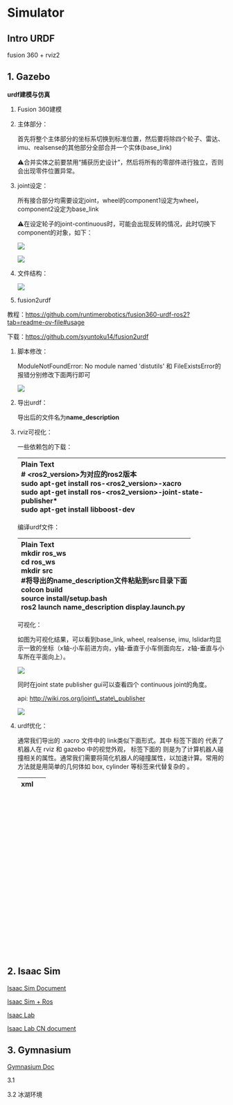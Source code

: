 # Simulator

## Intro URDF

fusion 360 + rviz2 


## 1. Gazebo

**urdf建模与仿真**

1. Fusion 360建模

2. 主体部分：

   首先将整个主体部分的坐标系切换到标准位置，然后要将除四个轮子、雷达、imu、realsense的其他部分全部合并一个实体(base\_link)

   ⚠️合并实体之前要禁用“捕获历史设计”，然后将所有的零部件进行独立，否则会出现零件位置异常。

3. joint设定：

   所有接合部分均需要设定joint，wheel的component1设定为wheel，component2设定为base\_link

   ⚠️在设定轮子的joint-continuous时，可能会出现反转的情况，此时切换下component的对象，如下：

   ![](../../%E6%A1%8C%E9%9D%A2/urdf%E5%BB%BA%E6%A8%A1%E4%B8%8E%E4%BB%BF%E7%9C%9F/Aspose.Words.f81ce06f-483d-4c2a-8002-47b1f7b49d07.001.png)

   ![](../../%E6%A1%8C%E9%9D%A2/urdf%E5%BB%BA%E6%A8%A1%E4%B8%8E%E4%BB%BF%E7%9C%9F/Aspose.Words.f81ce06f-483d-4c2a-8002-47b1f7b49d07.002.png)

4. 文件结构：

   ![](../../%E6%A1%8C%E9%9D%A2/urdf%E5%BB%BA%E6%A8%A1%E4%B8%8E%E4%BB%BF%E7%9C%9F/Aspose.Words.f81ce06f-483d-4c2a-8002-47b1f7b49d07.003.png)


1. fusion2urdf

教程：https://github.com/runtimerobotics/fusion360-urdf-ros2?tab=readme-ov-file#usage

下载：https://github.com/syuntoku14/fusion2urdf

1. 脚本修改：

   ModuleNotFoundError: No module named 'distutils' 和 FileExistsError的报错分别修改下面两行即可

   ![](../../%E6%A1%8C%E9%9D%A2/urdf%E5%BB%BA%E6%A8%A1%E4%B8%8E%E4%BB%BF%E7%9C%9F/Aspose.Words.f81ce06f-483d-4c2a-8002-47b1f7b49d07.004.png)

2. 导出urdf：

   导出后的文件名为**name\_description**

3. rviz可视化：

   一些依赖包的下载：

   |Plain Text<br># <ros2\_version>为对应的ros2版本<br>sudo apt-get install ros-<ros2\_version>-xacro <br>sudo apt-get install ros-<ros2\_version>-joint-state-publisher\*<br>sudo apt-get install libboost-dev |
   | :- |

   编译urdf文件：

   |Plain Text<br>mkdir ros\_ws<br>cd ros\_ws<br>mkdir src<br>#将导出的name\_description文件粘贴到src目录下面<br>colcon build<br>source install/setup.bash<br>ros2 launch name\_description display.launch.py|
   | :- |

   可视化：

   如图为可视化结果，可以看到base\_link, wheel, realsense, imu, lslidar均显示一致的坐标（x轴-小车前进方向，y轴-垂直于小车侧面向左，z轴-垂直与小车所在平面向上）。

   ![](../../%E6%A1%8C%E9%9D%A2/urdf%E5%BB%BA%E6%A8%A1%E4%B8%8E%E4%BB%BF%E7%9C%9F/Aspose.Words.f81ce06f-483d-4c2a-8002-47b1f7b49d07.005.png)

   同时在joint state publisher gui可以查看四个 continuous joint的角度。

   api: http://wiki.ros.org/joint\_state\_publisher

   ![](../../%E6%A1%8C%E9%9D%A2/urdf%E5%BB%BA%E6%A8%A1%E4%B8%8E%E4%BB%BF%E7%9C%9F/Aspose.Words.f81ce06f-483d-4c2a-8002-47b1f7b49d07.006.png)

4. urdf优化：

   通常我们导出的 .xacro 文件中的 link类似下面形式。其中 <visual> 标签下面的 <geometry> 代表了机器人在 rviz 和 gazebo 中的视觉外观， <collision> 标签下面的 <geometry> 则是为了计算机器人碰撞相关的属性。通常我们需要将简化机器人的碰撞属性，以加速计算。常用的方法就是用简单的几何体如 box, cylinder 等标签来代替复杂的 <mesh> 。

   |xml<br><link name="front\_body\_1"><br>`  `<inertial><br>`    `<origin xyz="-6.65652102683342e-05 -0.06154373261259522 0.09779200224706583" rpy="0 0 0"/><br>`    `<mass value="32.58361663843448"/><br>`    `<inertia ixx="0.455324" iyy="0.608462" izz="0.736903" ixy="-1.7e-05" iyz="-0.005229" ixz="0.000456"/><br>`  `</inertial><br>`  `<visual><br>`    `<origin xyz="-0.0025 -0.0025 -0.001" rpy="0 0 0"/><br>`    `<geometry><br>`      `<mesh filename="file://$(find dd42s\_description)/meshes/front\_body\_1.stl" scale="0.001 0.001 0.001"/><br>`    `</geometry><br>`    `<material name="silver"/><br>`  `</visual><br>`  `<collision><br>`    `<origin xyz="-6.65652102683342e-05 -0.07654373261259522 0.12379200224706583" rpy="0 0 0"/><br>`    `<geometry><br>`      `<!-- <mesh filename="file://$(find dd42s\_description)/meshes/front\_body\_1.stl" scale="0.001 0.001 0.001"/> --><br>`      `<box size="0.364 0.332 0.265 "/><br>`    `</geometry><br>`  `</collision><br></link>|
   | :- |




## 2. Isaac Sim

[Isaac Sim Document](https://docs.isaacsim.omniverse.nvidia.com/latest/index.html#)

[Isaac Sim + Ros](https://nvidia-isaac-ros.github.io/index.html)

[Isaac Lab](https://isaac-sim.github.io/IsaacLab/main/index.html)

[Isaac Lab CN document](https://docs.robotsfan.com/isaaclab/index.html)



## 3. Gymnasium

[Gymnasium Doc](https://gymnasium.org.cn/)

3.1 

3.2 冰湖环境
